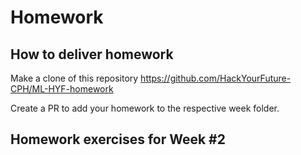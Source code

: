 # Homework

## How to deliver homework 

Make a clone of this repository https://github.com/HackYourFuture-CPH/ML-HYF-homework 

Create a PR to add your homework to the respective week folder.

## Homework exercises for Week #2 
